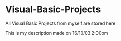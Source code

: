 # Visual-Basic-Projects
All Visual Basic Projects from myself are stored here

This is my description made on 16/10/03 2:00pm
